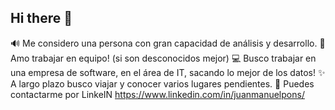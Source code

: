 ## Hi there 👋

🔊 Me considero una persona con gran capacidad de análisis y desarrollo.
💪 Amo trabajar en equipo! (si son desconocidos mejor)
💻 Busco trabajar en una empresa de software, en el área de IT, sacando lo mejor de los datos!
✨ A largo plazo busco viajar y conocer varios lugares pendientes.
📲 Puedes contactarme por LinkeIN https://www.linkedin.com/in/juanmanuelpons/

